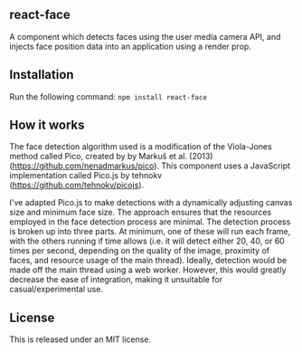 ## react-face
A component which detects faces using the user media camera API, and injects face position data into an application using a render prop.

## Installation
Run the following command: 
`npm install react-face`

## How it works
The face detection algorithm used is a modification of the Viola-Jones method called Pico, created by by Markuš et al. (2013) (https://github.com/nenadmarkus/pico). This component uses a JavaScript implementation called Pico.js by tehnokv (https://github.com/tehnokv/picojs).

I've adapted Pico.js to make detections with a dynamically adjusting canvas size and minimum face size. The approach ensures that the resources employed in the face detection process are minimal. The detection process is broken up into three parts. At minimum, one of these will run each frame, with the others running if time allows (i.e. it will detect either 20, 40, or 60 times per second, depending on the quality of the image, proximity of faces, and resource usage of the main thread). Ideally, detection would be made off the main thread using a web worker. However, this would greatly decrease the ease of integration, making it unsuitable for casual/experimental use.

## License

This is released under an MIT license.